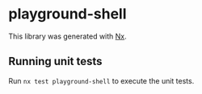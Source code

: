 # playground-shell

This library was generated with [Nx](https://nx.dev).

## Running unit tests

Run `nx test playground-shell` to execute the unit tests.
